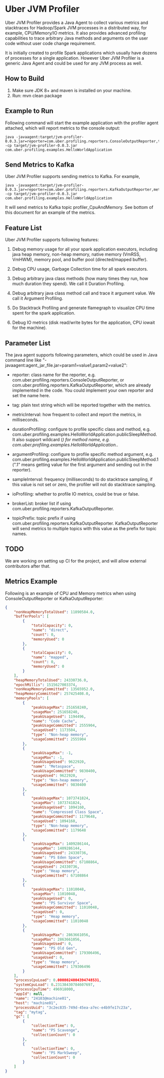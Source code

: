 # Uber JVM Profiler

Uber JVM Profiler provides a Java Agent to collect various metrics and stacktraces for Hadoop/Spark JVM processes 
in a distributed way, for example, CPU/Memory/IO metrics. It also provides advanced profiling capabilities to trace
arbitrary Java methods and arguments on the user code without user code change requirement. 

It is initially created to profile Spark applications which usually have dozens of processes for a single application. 
However Uber JVM Profiler is a generic Java Agent and could be used for any JVM process as well.

## How to Build

1. Make sure JDK 8+ and maven is installed on your machine.
2. Run: mvn clean package

## Example to Run

Following command will start the example application with the profiler agent attached, which will report metrics to the console output:
```
java -javaagent:target/jvm-profiler-0.0.3.jar=reporter=com.uber.profiling.reporters.ConsoleOutputReporter,tag=mytag,metricInterval=5000,durationProfiling=com.uber.profiling.examples.HelloWorldApplication.publicSleepMethod,argumentProfiling=com.uber.profiling.examples.HelloWorldApplication.publicSleepMethod.1,sampleInterval=100 -cp target/jvm-profiler-0.0.3.jar com.uber.profiling.examples.HelloWorldApplication
```

## Send Metrics to Kafka

Uber JVM Profiler supports sending metrics to Kafka. For example,

```
java -javaagent:target/jvm-profiler-0.0.3.jar=reporter=com.uber.profiling.reporters.KafkaOutputReporter,metricInterval=5000,brokerList=localhost:9092,topicPrefix=profiler_ -cp target/jvm-profiler-0.0.3.jar com.uber.profiling.examples.HelloWorldApplication
```
It will send metrics to Kafka topic profiler_CpuAndMemory. See bottom of this document for an example of the metrics.

## Feature List

Uber JVM Profiler supports following features:

1. Debug memory usage for all your spark application executors, including java heap memory, non-heap memory, native memory (VmRSS, VmHWM), memory pool, and buffer pool (directed/mapped buffer).

2. Debug CPU usage, Garbage Collection time for all spark executors.

3. Debug arbitrary java class methods (how many times they run, how much duration they spend). We call it Duration Profiling.

4. Debug arbitrary java class method call and trace it argument value. We call it Argument Profiling.

5. Do Stacktrack Profiling and generate flamegraph to visualize CPU time spent for the spark application.

6. Debug IO metrics (disk read/write bytes for the application, CPU iowait for the machine).

## Parameter List

The java agent supports following parameters, which could be used in Java command line like "-javaagent:agent_jar_file.jar=param1=value1,param2=value2":

- reporter: class name for the reporter, e.g. com.uber.profiling.reporters.ConsoleOutputReporter, or com.uber.profiling.reporters.KafkaOutputReporter, which are already implemented in the code. You could implement your own reporter and set the name here.

- tag: plain text string which will be reported together with the metrics.

- metricInterval: how frequent to collect and report the metrics, in milliseconds.

- durationProfiling: configure to profile specific class and method, e.g. com.uber.profiling.examples.HelloWorldApplication.publicSleepMethod. It also support wildcard (*) for method name, e.g. com.uber.profiling.examples.HelloWorldApplication.*.

- argumentProfiling: configure to profile specific method argument, e.g. com.uber.profiling.examples.HelloWorldApplication.publicSleepMethod.1 (".1" means getting value for the first argument and sending out in the reporter).

- sampleInterval: frequency (milliseconds) to do stacktrace sampling, if this value is not set or zero, the profiler will not do stacktrace sampling.

- ioProfiling: whether to profile IO metrics, could be true or false.

- brokerList: broker list if using com.uber.profiling.reporters.KafkaOutputReporter.

- topicPrefix: topic prefix if using com.uber.profiling.reporters.KafkaOutputReporter. KafkaOutputReporter will send metrics to multiple topics with this value as the prefix for topic names.


## TODO

We are working on setting up CI for the project, and will allow external contributors after that.

## Metrics Example

Following is an example of CPU and Memory metrics when using ConsoleOutputReporter or KafkaOutputReporter:

```json
{
	"nonHeapMemoryTotalUsed": 11890584.0,
	"bufferPools": [
		{
			"totalCapacity": 0,
			"name": "direct",
			"count": 0,
			"memoryUsed": 0
		},
		{
			"totalCapacity": 0,
			"name": "mapped",
			"count": 0,
			"memoryUsed": 0
		}
	],
	"heapMemoryTotalUsed": 24330736.0,
	"epochMillis": 1515627003374,
	"nonHeapMemoryCommitted": 13565952.0,
	"heapMemoryCommitted": 257425408.0,
	"memoryPools": [
		{
			"peakUsageMax": 251658240,
			"usageMax": 251658240,
			"peakUsageUsed": 1194496,
			"name": "Code Cache",
			"peakUsageCommitted": 2555904,
			"usageUsed": 1173504,
			"type": "Non-heap memory",
			"usageCommitted": 2555904
		},
		{
			"peakUsageMax": -1,
			"usageMax": -1,
			"peakUsageUsed": 9622920,
			"name": "Metaspace",
			"peakUsageCommitted": 9830400,
			"usageUsed": 9622920,
			"type": "Non-heap memory",
			"usageCommitted": 9830400
		},
		{
			"peakUsageMax": 1073741824,
			"usageMax": 1073741824,
			"peakUsageUsed": 1094160,
			"name": "Compressed Class Space",
			"peakUsageCommitted": 1179648,
			"usageUsed": 1094160,
			"type": "Non-heap memory",
			"usageCommitted": 1179648
		},
		{
			"peakUsageMax": 1409286144,
			"usageMax": 1409286144,
			"peakUsageUsed": 24330736,
			"name": "PS Eden Space",
			"peakUsageCommitted": 67108864,
			"usageUsed": 24330736,
			"type": "Heap memory",
			"usageCommitted": 67108864
		},
		{
			"peakUsageMax": 11010048,
			"usageMax": 11010048,
			"peakUsageUsed": 0,
			"name": "PS Survivor Space",
			"peakUsageCommitted": 11010048,
			"usageUsed": 0,
			"type": "Heap memory",
			"usageCommitted": 11010048
		},
		{
			"peakUsageMax": 2863661056,
			"usageMax": 2863661056,
			"peakUsageUsed": 0,
			"name": "PS Old Gen",
			"peakUsageCommitted": 179306496,
			"usageUsed": 0,
			"type": "Heap memory",
			"usageCommitted": 179306496
		}
	],
	"processCpuLoad": 0.0008024004394748531,
	"systemCpuLoad": 0.23138430784607697,
	"processCpuTime": 496918000,
	"appId": null,
	"name": "24103@machine01",
	"host": "machine01",
	"processUuid": "3c2ec835-749d-45ea-a7ec-e4b9fe17c23a",
	"tag": "mytag",
	"gc": [
		{
			"collectionTime": 0,
			"name": "PS Scavenge",
			"collectionCount": 0
		},
		{
			"collectionTime": 0,
			"name": "PS MarkSweep",
			"collectionCount": 0
		}
	]
}
```
